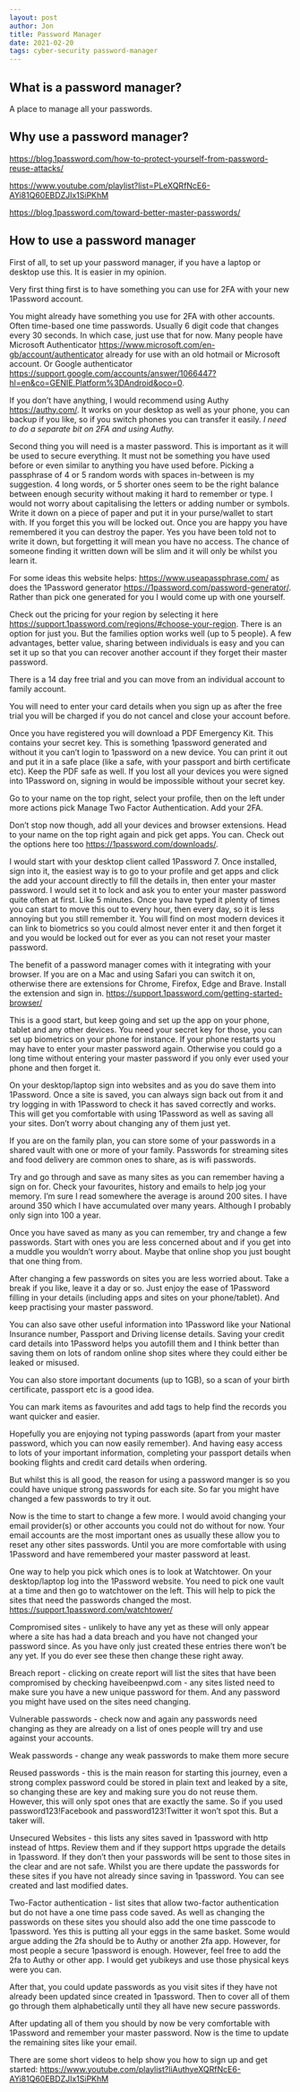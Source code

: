 ```yaml
---
layout: post
author: Jon
title: Password Manager
date: 2021-02-20
tags: cyber-security password-manager
---
```

## What is a password manager?

A place to manage all your passwords.

## Why use a password manager?

<https://blog.1password.com/how-to-protect-yourself-from-password-reuse-attacks/>

<https://www.youtube.com/playlist?list=PLeXQRfNcE6-AYi81Q60EBDZJIx1SiPKhM>

<https://blog.1password.com/toward-better-master-passwords/>

## How to use a password manager

First of all, to set up your password manager, if you have a laptop or desktop use this. It is easier in my opinion.

Very first thing first is to have something you can use for 2FA with your new 1Password account.

You might already have something you use for 2FA with other accounts. Often time-based one time passwords. Usually 6 digit code that changes every 30 seconds.
In which case, just use that for now. Many people have Microsoft Authenticator <https://www.microsoft.com/en-gb/account/authenticator> already for use with an old hotmail or Microsoft account. Or Google authenticator <https://support.google.com/accounts/answer/1066447?hl=en&co=GENIE.Platform%3DAndroid&oco=0>.

If you don’t have anything, I would recommend using Authy <https://authy.com/>.
It works on your desktop as well as your phone, you can backup if you like, so if you switch phones you can transfer it easily. *I need to do a separate bit on 2FA and using Authy.*

Second thing you will need is a master password. This is important as it will be used to secure everything.
It must not be something you have used before or even similar to anything you have used before. Picking a passphrase of 4 or 5 random words with spaces in-between is my suggestion. 4 long words, or 5 shorter ones seem to be the right balance between enough security without making it hard to remember or type. I would not worry about capitalising the letters or adding number or symbols.
Write it down on a piece of paper and put it in your purse/wallet to start with. If you forget this you will be locked out. Once you are happy you have remembered it you can destroy the paper. Yes you have been told not to write it down, but forgetting it will mean you have no access. The chance of someone finding it written down will be slim and it will only be whilst you learn it.

For some ideas this website helps: <https://www.useapassphrase.com/> as does the 1Password generator <https://1password.com/password-generator/>.
Rather than pick one generated for you I would come up with one yourself.

Check out the pricing for your region by selecting it here <https://support.1password.com/regions/#choose-your-region>.
There is an option for just you. But the families option works well (up to 5 people). A few advantages, better value, sharing between individuals is easy and you can set it up so that you can recover another account if they forget their master password.

There is a 14 day free trial and you can move from an individual account to family account.

You will need to enter your card details when you sign up as after the free trial you will be charged if you do not cancel and close your account before.

Once you have registered you will download a PDF Emergency Kit. This contains your secret key. This is something 1password generated and without it you can’t login to 1password on a new device. You can print it out and put it in a safe place (like a safe, with your passport and birth certificate etc). Keep the PDF safe as well. If you lost all your devices you were signed into 1Password on, signing in would be impossible without your secret key.

Go to your name on the top right, select your profile, then on the left under more actions pick Manage Two Factor Authentication. Add your 2FA.

Don’t stop now though, add all your devices and browser extensions.
Head to your name on the top right again and pick get apps.
You can. Check out the options here too <https://1password.com/downloads/>.

I would start with your desktop client called 1Password 7. Once installed, sign into it, the easiest way is to go to your profile and get apps and click the add your account directly to fill the details in, then enter your master password.
I would set it to lock and ask you to enter your master password quite often at first. Like 5 minutes. Once you have typed it plenty of times you can start to move this out to every hour, then every day, so it is less annoying but you still remember it.
You will find on most modern devices it can link to biometrics so you could almost never enter it and then forget it and you would be locked out for ever as you can not reset your master password.

The benefit of a password manager comes with it integrating with your browser. If you are on a Mac and using Safari you can switch it on, otherwise there are extensions for Chrome, Firefox, Edge and Brave. Install the extension and sign in. <https://support.1password.com/getting-started-browser/>

This is a good start, but keep going and set up the app on your phone, tablet and any other devices. You need your secret key for those, you can set up biometrics on your phone for instance. If your phone restarts you may have to enter your master password again. Otherwise you could go a long time without entering your master password if you only ever used your phone and then forget it.

On your desktop/laptop sign into websites and as you do save them into 1Password. Once a site is saved, you can always sign back out from it and try logging in with 1Password to check it has saved correctly and works. This will get you comfortable with using 1Password as well as saving all your sites.
Don’t worry about changing any of them just yet.

If you are on the family plan, you can store some of your passwords in a shared vault with one or more of your family. Passwords for streaming sites and food delivery are common ones to share, as is wifi passwords.

Try and go through and save as many sites as you can remember having a sign on for. Check your favourites, history and emails to help jog your memory. I’m sure I read somewhere the average is around 200 sites. I have around 350 which I have accumulated over many years. Although I probably only sign into 100 a year.

Once you have saved as many as you can remember, try and change a few passwords. Start with ones you are less concerned about and if you get into a muddle you wouldn’t worry about. Maybe that online shop you just bought that one thing from.

After changing a few passwords on sites you are less worried about. Take a break if you like, leave it a day or so. Just enjoy the ease of 1Password filling in your details (including apps and sites on your phone/tablet). And keep practising your master password.

You can also save other useful information into 1Password like your National Insurance number, Passport and Driving license details. Saving your credit card details into 1Password helps you autofill them and I think better than saving them on lots of random online shop sites where they could either be leaked or misused.

You can also store important documents (up to 1GB), so a scan of your birth certificate, passport etc is a good idea.

You can mark items as favourites and add tags to help find the records you want quicker and easier.

Hopefully you are enjoying not typing passwords (apart from your master password, which you can now easily remember). And having easy access to lots of your important information, completing your passport details when booking flights and credit card details when ordering.

But whilst this is all good, the reason for using a password manger is so you could have unique strong passwords for each site. So far you might have changed a few passwords to try it out.

Now is the time to start to change a few more.
I would avoid changing your email provider(s) or other accounts you could not do without for now. Your email accounts are the most important ones as usually these allow you to reset any other sites passwords. Until you are more comfortable with using 1Password and have remembered your master password at least.

One way to help you pick which ones is to look at Watchtower. On your desktop/laptop log into the 1Password website. You need to pick one vault at a time and then go to watchtower on the left.
This will help to pick the sites that need the passwords changed the most.
<https://support.1password.com/watchtower/>

Compromised sites - unlikely to have any yet as these will only appear where a site has had a data breach and you have not changed your password since. As you have only just created these entries there won’t be any yet. If you do ever see these then change these right away.

Breach report - clicking on create report will list the sites that have been compromised by checking haveibeenpwd.com - any sites listed need to make sure you have a new unique password for them. And any password you might have used on the sites need changing.

Vulnerable passwords - check now and again any passwords need changing as they are already on a list of ones people will try and use against your accounts.

Weak passwords - change any weak passwords to make them more secure

Reused passwords - this is the main reason for starting this journey, even a strong complex password could be stored in plain text and leaked by a site, so changing these are key and making sure you do not reuse them. However, this will only spot ones that are exactly the same. So if you used password123!Facebook and password123!Twitter it won’t spot this. But a taker will.

Unsecured Websites - this lists any sites saved in 1password with http instead of https. Review them and if they support https upgrade the details in 1password. If they don’t then your passwords will be sent to those sites in the clear and are not safe. Whilst you are there update the passwords for these sites if you have not already since saving in 1password. You can see created and last modified dates.

Two-Factor authentication - list sites that allow two-factor authentication but do not have a one time pass code saved. As well as changing the passwords on these sites you should also add the one time passcode to 1password. Yes this is putting all your eggs in the same basket. Some would argue adding the 2fa should be to Authy or another 2fa app. However, for most people a secure 1password is enough. However, feel free to add the 2fa to Authy or other app. I would get yubikeys and use those physical keys were you can.

After that, you could update passwords as you visit sites if they have not already been updated since created in 1password. Then to cover all of them go through them alphabetically until they all have new secure passwords.

After updating all of them you should by now be very comfortable with 1Password and remember your master password. Now is the time to update the remaining sites like your email.

There are some short videos to help show you how to sign up and get started: <https://www.youtube.com/playlist?liAuthyeXQRfNcE6-AYi81Q60EBDZJIx1SiPKhM>
